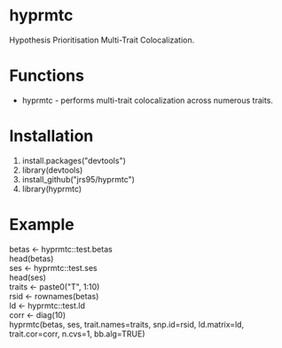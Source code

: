 # hyprmtc
Hypothesis Prioritisation Multi-Trait Colocalization.

# Functions
* hyprmtc - performs multi-trait colocalization across numerous traits.  

# Installation
1. install.packages("devtools")
2. library(devtools) 
3. install_github("jrs95/hyprmtc")
4. library(hyprmtc)

# Example
betas <- hyprmtc::test.betas  
head(betas)  
ses <- hyprmtc::test.ses  
head(ses)  
traits <- paste0("T", 1:10)  
rsid <- rownames(betas)    
ld <- hyprmtc::test.ld  
corr <- diag(10)  
hyprmtc(betas, ses, trait.names=traits, snp.id=rsid, ld.matrix=ld, trait.cor=corr, n.cvs=1, bb.alg=TRUE)  
